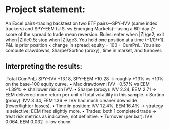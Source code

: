 # Project statement:
An Excel pairs-trading backtest on two ETF pairs—SPY–IVV (same index trackers) and SPY–EEM (U.S. vs Emerging Markets)—using a 60-day Z-score of the spread to trade mean reversion.
Rules: enter when |Z|\ge2; exit when |Z|\le0.5; stop when |Z|\ge3.
You hold one position at a time (−1/0/+1). P&L is prior position × change in spread; equity = 100 + CumPnL. You also compute drawdowns, Sharpe/Sortino (proxy), time in market, and turnover.

## Interpreting the results:
.Total CumPnL: SPY–IVV +13.18, SPY–EEM +10.28 → roughly +13% vs +10% on the base-100 equity curve.
•	Max drawdown: IVV −0.57% vs EEM −1.39% → shallower risk on IVV.
•	Sharpe (proxy): IVV 2.24, EEM 2.71 → EEM delivered more return per unit of total volatility in this sample.
•	Sortino (proxy): IVV 3.34, EEM 1.36 → IVV had much cleaner downside (fewer/lighter losses).
•	Time in position: IVV 12.4%, EEM 16.4% → strategy is selective; EEM fired slightly more.
•	Trades: both 1 completed trade → treat risk metrics as indicative, not definitive.
•	Turnover (per bar): IVV 0.064, EEM 0.032 → low churn.
